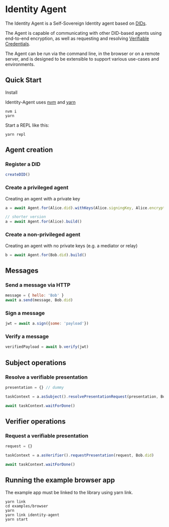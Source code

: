 # Identity Agent

The Identity Agent is a Self-Sovereign Identity agent based on [DIDs](https://www.w3.org/TR/did-core/Overview.html).

The Agent is capable of communicating with other DID-based agents using end-to-end encryption,
as well as requesting and resolving [Verifiable Credentials](https://www.w3.org/TR/vc-data-model).

The Agent can be run via the command line, in the browser or on a remote server, and is
designed to be extensible to support various use-cases and environments.

## Quick Start

Install

Identity-Agent uses [nvm](https://github.com/nvm-sh/nvm) and [yarn](https://yarnpkg.com/)
```shell
nvm i
yarn
```

Start a REPL like this:

```shell
yarn repl
```

## Agent creation

### Register a DID
```js
createDID()
```

### Create a privileged agent
Creating an agent with a private key
```js
a = await Agent.for(Alice.did).withKeys(Alice.signingKey, Alice.encryptionKey).build()

// shorter version
a = await Agent.for(Alice).build()
```

### Create a non-privileged agent
Creating an agent with no private keys (e.g. a mediator or relay)
```js
b = await Agent.for(Bob.did).build()
```

## Messages

### Send a message via HTTP
```js
message = { hello: 'Bob' }
await a.send(message, Bob.did)
```

### Sign a message
```js
jwt = await a.sign({some: 'payload'})
```

### Verify a message

```js
verifiedPayload = await b.verify(jwt)
```

## Subject operations

### Resolve a verifiable presentation

```js
presentation = {} // dummy

taskContext = a.asSubject().resolvePresentationRequest(presentation, Bob.did)

await taskContext.waitForDone()
```

## Verifier operations

### Request a verifiable presentation

```js
request = {}

taskContext = a.asVerifier().requestPresentation(request, Bob.did)

await taskContext.waitForDone()
```

## Running the example browser app

The example app must be linked to the library using yarn link.

```shell
yarn link
cd examples/browser
yarn
yarn link identity-agent
yarn start
```
